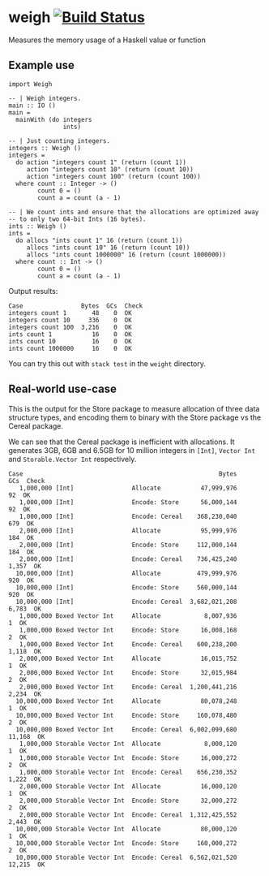 # weigh [![Build Status](https://travis-ci.org/fpco/weigh.png)](https://travis-ci.org/fpco/weigh)

Measures the memory usage of a Haskell value or function

## Example use

```
import Weigh

-- | Weigh integers.
main :: IO ()
main =
  mainWith (do integers
               ints)

-- | Just counting integers.
integers :: Weigh ()
integers =
  do action "integers count 1" (return (count 1))
     action "integers count 10" (return (count 10))
     action "integers count 100" (return (count 100))
  where count :: Integer -> ()
        count 0 = ()
        count a = count (a - 1)

-- | We count ints and ensure that the allocations are optimized away
-- to only two 64-bit Ints (16 bytes).
ints :: Weigh ()
ints =
  do allocs "ints count 1" 16 (return (count 1))
     allocs "ints count 10" 16 (return (count 10))
     allocs "ints count 1000000" 16 (return (count 1000000))
  where count :: Int -> ()
        count 0 = ()
        count a = count (a - 1)
```

Output results:

```
Case                Bytes  GCs  Check
integers count 1       48    0  OK
integers count 10     336    0  OK
integers count 100  3,216    0  OK
ints count 1           16    0  OK
ints count 10          16    0  OK
ints count 1000000     16    0  OK
```

You can try this out with `stack test` in the `weight` directory.

## Real-world use-case

This is the output for the Store package to measure allocation of
three data structure types, and encoding them to binary with the Store
package vs the Cereal package.

We can see that the Cereal package is inefficient with allocations. It
generates 3GB, 6GB and 6.5GB for 10 million integers in `[Int]`,
`Vector Int` and `Storable.Vector Int` respectively.

```
Case                                                      Bytes     GCs  Check
   1,000,000 [Int]                Allocate           47,999,976      92  OK
   1,000,000 [Int]                Encode: Store      56,000,144      92  OK
   1,000,000 [Int]                Encode: Cereal    368,230,040     679  OK
   2,000,000 [Int]                Allocate           95,999,976     184  OK
   2,000,000 [Int]                Encode: Store     112,000,144     184  OK
   2,000,000 [Int]                Encode: Cereal    736,425,240   1,357  OK
  10,000,000 [Int]                Allocate          479,999,976     920  OK
  10,000,000 [Int]                Encode: Store     560,000,144     920  OK
  10,000,000 [Int]                Encode: Cereal  3,682,021,208   6,783  OK
   1,000,000 Boxed Vector Int     Allocate            8,007,936       1  OK
   1,000,000 Boxed Vector Int     Encode: Store      16,008,168       2  OK
   1,000,000 Boxed Vector Int     Encode: Cereal    600,238,200   1,118  OK
   2,000,000 Boxed Vector Int     Allocate           16,015,752       1  OK
   2,000,000 Boxed Vector Int     Encode: Store      32,015,984       2  OK
   2,000,000 Boxed Vector Int     Encode: Cereal  1,200,441,216   2,234  OK
  10,000,000 Boxed Vector Int     Allocate           80,078,248       1  OK
  10,000,000 Boxed Vector Int     Encode: Store     160,078,480       2  OK
  10,000,000 Boxed Vector Int     Encode: Cereal  6,002,099,680  11,168  OK
   1,000,000 Storable Vector Int  Allocate            8,000,120       1  OK
   1,000,000 Storable Vector Int  Encode: Store      16,000,272       2  OK
   1,000,000 Storable Vector Int  Encode: Cereal    656,230,352   1,222  OK
   2,000,000 Storable Vector Int  Allocate           16,000,120       1  OK
   2,000,000 Storable Vector Int  Encode: Store      32,000,272       2  OK
   2,000,000 Storable Vector Int  Encode: Cereal  1,312,425,552   2,443  OK
  10,000,000 Storable Vector Int  Allocate           80,000,120       1  OK
  10,000,000 Storable Vector Int  Encode: Store     160,000,272       2  OK
  10,000,000 Storable Vector Int  Encode: Cereal  6,562,021,520  12,215  OK
````
